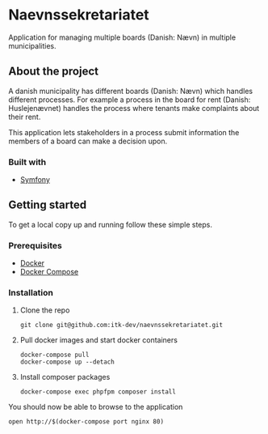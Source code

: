 # Naevnssekretariatet
Application for managing multiple boards (Danish: Nævn) in multiple municipalities.

## About the project
A danish municipality has different boards (Danish: Nævn) which handles different processes.
For example a process in the board for rent (Danish: Huslejenævnet) handles the process where tenants make complaints
about their rent.

This application lets stakeholders in a process submit information the members of a board can make a decision upon.

### Built with
* [Symfony](https://symfony.com)

## Getting started
To get a local copy up and running follow these simple steps.

### Prerequisites
- [Docker](https://docs.docker.com/install/)
- [Docker Compose](https://docs.docker.com/compose/install/)

### Installation
1. Clone the repo
   ```shell
   git clone git@github.com:itk-dev/naevnssekretariatet.git
   ```
2. Pull docker images and start docker containers
   ```shell
   docker-compose pull
   docker-compose up --detach
   ```

3. Install composer packages
   ```shell
   docker-compose exec phpfpm composer install
   ```

You should now be able to browse to the application
```shell
open http://$(docker-compose port nginx 80)
```